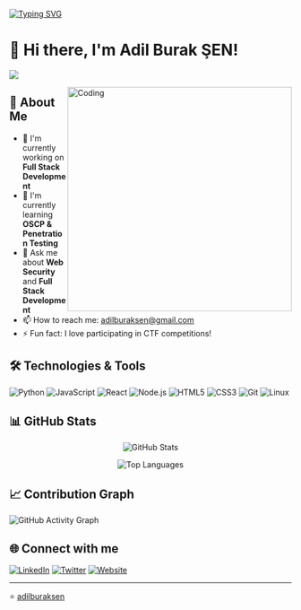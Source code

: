 [![Typing SVG](https://readme-typing-svg.herokuapp.com?color=F7DF1E&lines=Full+Stack+Developer;Security+Enthusiast;Pentester;OSCP+Student)](https://github.com/adilburaksen)

# 👋 Hi there, I'm Adil Burak ŞEN!

![](https://komarev.com/ghpvc/?username=adilburaksen&color=blue&style=flat)

<img align="right" alt="Coding" width="400" src="https://media.giphy.com/media/qgQUggAC3Pfv687qPC/giphy.gif">

## 🚀 About Me
- 🔭 I'm currently working on **Full Stack Development**
- 🌱 I'm currently learning **OSCP & Penetration Testing**
- 💬 Ask me about **Web Security** and **Full Stack Development**
- 📫 How to reach me: [adilburaksen@gmail.com](mailto:adilburaksen@gmail.com)
- ⚡ Fun fact: I love participating in CTF competitions!

## 🛠️ Technologies & Tools
![Python](https://img.shields.io/badge/Python-3776AB?style=for-the-badge&logo=python&logoColor=white)
![JavaScript](https://img.shields.io/badge/JavaScript-F7DF1E?style=for-the-badge&logo=javascript&logoColor=black)
![React](https://img.shields.io/badge/React-61DAFB?style=for-the-badge&logo=react&logoColor=black)
![Node.js](https://img.shields.io/badge/Node.js-339933?style=for-the-badge&logo=nodedotjs&logoColor=white)
![HTML5](https://img.shields.io/badge/HTML5-E34F26?style=for-the-badge&logo=html5&logoColor=white)
![CSS3](https://img.shields.io/badge/CSS3-1572B6?style=for-the-badge&logo=css3&logoColor=white)
![Git](https://img.shields.io/badge/Git-F05032?style=for-the-badge&logo=git&logoColor=white)
![Linux](https://img.shields.io/badge/Linux-FCC624?style=for-the-badge&logo=linux&logoColor=black)

## 📊 GitHub Stats
<p align="center">
  <img src="https://github-readme-stats.vercel.app/api?username=adilburaksen&show_icons=true&theme=radical" alt="GitHub Stats" />
</p>

<p align="center">
  <img src="https://github-readme-stats.vercel.app/api/top-langs/?username=adilburaksen&layout=compact&theme=radical" alt="Top Languages" />
</p>

## 📈 Contribution Graph
![GitHub Activity Graph](https://github-readme-activity-graph.vercel.app/graph?username=adilburaksen&theme=github-dark)

## 🌐 Connect with me
[![LinkedIn](https://img.shields.io/badge/LinkedIn-%230077B5.svg?&style=for-the-badge&logo=linkedin&logoColor=white)](https://www.linkedin.com/in/adilburaksen/)
[![Twitter](https://img.shields.io/badge/Twitter-%231DA1F2.svg?&style=for-the-badge&logo=twitter&logoColor=white)](https://twitter.com/adilburaksen)
[![Website](https://img.shields.io/badge/Website-hackwith.me-orange?style=for-the-badge)](https://hackwith.me)

---
⭐️ [adilburaksen](https://github.com/adilburaksen)

